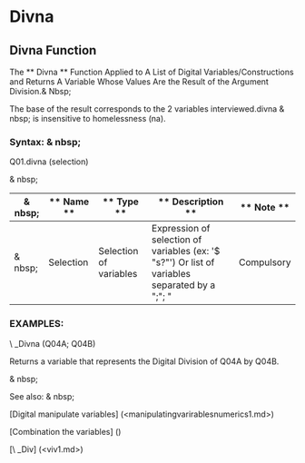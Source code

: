 # Divna

## Divna Function

The ** Divna ** Function Applied to A List of Digital Variables/Constructions and Returns A Variable Whose Values ​​Are the Result of the Argument Division.& Nbsp;

The base of the result corresponds to the 2 variables interviewed.divna & nbsp; is insensitive to homelessness (na).

### Syntax: & nbsp;

Q01.divna (selection)

& nbsp;

|& nbsp;|** Name ** |** Type ** |** Description ** |** Note ** |
|--- |--- |--- |--- |--- |
|& nbsp;|Selection |Selection of variables |Expression of selection of variables (ex: '$ "s?"') Or list of variables separated by a ";"; "|Compulsory |

### EXAMPLES:

\ _Divna (Q04A; Q04B)

Returns a variable that represents the Digital Division of Q04A by Q04B.

& nbsp;

See also: & nbsp;

[Digital manipulate variables] (<manipulatingvarirablesnumerics1.md>)

[Combination the variables] (<combination thevariables1.md>)

[\ _Div] (<viv1.md>)